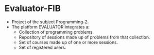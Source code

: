 # Evaluator-FIB

- Project of the subject Programming-2.
- The platform EVALUATOR integrates a:
  - Collection of programming problems.
  - Repository of sessions made up of problems from that collection.
  - Set of courses made up of one or more sessions.
  - Set of registered users.

